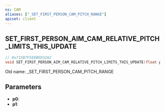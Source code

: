 ```yaml
---
ns: CAM
aliases: ["_SET_FIRST_PERSON_CAM_PITCH_RANGE"]
apiset: client
---
```

## SET_FIRST_PERSON_AIM_CAM_RELATIVE_PITCH_LIMITS_THIS_UPDATE

```c
// 0x715B7F5E8BED32A2
void SET_FIRST_PERSON_AIM_CAM_RELATIVE_PITCH_LIMITS_THIS_UPDATE(float p0,float p1);
```

Old name: _SET_FIRST_PERSON_CAM_PITCH_RANGE

## Parameters
* **p0**:
* **p1**:



